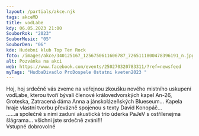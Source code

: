 ```yaml
---
layout: /partials/akce.njk
tags: akceMD
title: vodLabe
kdy: 06.05.2023 21:00
SouborRok: "2023"
SouborMesic: "05"
SouborDen: "06"
kde: Hudební klub Top Ten Rock
foto: /images/akce/340125167_1256750611606787_7265111800478396191_n.jpg
alt: Pozvánka na akci
web: https://www.facebook.com/events/250270320783311/?ref=newsfeed
myTags: "HudbaDivadlo ProDospele Ostatni kveten2023 "
---
```

<!--StartFragment-->

Hoj, hoj srdečně vás zveme na veřejnou zkoušku nového mistního uskupení vodLabe, kterou tvoří bývalí členové královedvorských kapel An-26, Groteska, Zatracená dáma Anna a jánskolázeňských Blueseum... Kapela hraje vlastní tvorbu převázně spojenou s texty David Konopáč...\
......a společně s nimi zaduní akustická trio úderka PaJeV s ostřílenejma šlágrama... všichni jste srdečně zváni!!!\
Vstupné dobrovolné 

<!--EndFragment-->